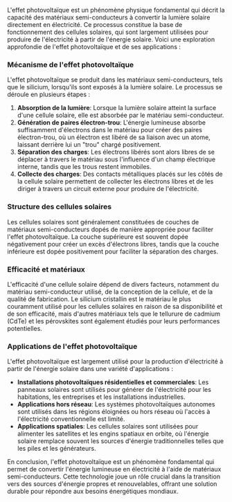 L'effet photovoltaïque est un phénomène physique fondamental qui décrit la capacité des matériaux semi-conducteurs à convertir la lumière solaire directement en électricité. Ce processus constitue la base de fonctionnement des cellules solaires, qui sont largement utilisées pour produire de l'électricité à partir de l'énergie solaire. Voici une exploration approfondie de l'effet photovoltaïque et de ses applications :

### Mécanisme de l'effet photovoltaïque

L'effet photovoltaïque se produit dans les matériaux semi-conducteurs, tels que le silicium, lorsqu'ils sont exposés à la lumière solaire. Le processus se déroule en plusieurs étapes :
1. **Absorption de la lumière**: Lorsque la lumière solaire atteint la surface d'une cellule solaire, elle est absorbée par le matériau semi-conducteur.
2. **Génération de paires électron-trou**: L'énergie lumineuse absorbe suffisamment d'électrons dans le matériau pour créer des paires électron-trou, où un électron est libéré de sa liaison avec un atome, laissant derrière lui un "trou" chargé positivement.
3. **Séparation des charges**: Les électrons libérés sont alors libres de se déplacer à travers le matériau sous l'influence d'un champ électrique interne, tandis que les trous restent immobiles.
4. **Collecte des charges**: Des contacts métalliques placés sur les côtés de la cellule solaire permettent de collecter les électrons libres et de les diriger à travers un circuit externe pour produire de l'électricité.

### Structure des cellules solaires

Les cellules solaires sont généralement constituées de couches de matériaux semi-conducteurs dopés de manière appropriée pour faciliter l'effet photovoltaïque. La couche supérieure est souvent dopée négativement pour créer un excès d'électrons libres, tandis que la couche inférieure est dopée positivement pour faciliter la séparation des charges.

### Efficacité et matériaux

L'efficacité d'une cellule solaire dépend de divers facteurs, notamment du matériau semi-conducteur utilisé, de la conception de la cellule, et de la qualité de fabrication. Le silicium cristallin est le matériau le plus couramment utilisé pour les cellules solaires en raison de sa disponibilité et de son efficacité, mais d'autres matériaux tels que le tellurure de cadmium (CdTe) et les pérovskites sont également étudiés pour leurs performances potentielles.

### Applications de l'effet photovoltaïque

L'effet photovoltaïque est largement utilisé pour la production d'électricité à partir de l'énergie solaire dans une variété d'applications :
- **Installations photovoltaïques résidentielles et commerciales**: Les panneaux solaires sont utilisés pour générer de l'électricité pour les habitations, les entreprises et les installations industrielles.
- **Applications hors réseau**: Les systèmes photovoltaïques autonomes sont utilisés dans les régions éloignées ou hors réseau où l'accès à l'électricité conventionnelle est limité.
- **Applications spatiales**: Les cellules solaires sont utilisées pour alimenter les satellites et les engins spatiaux en orbite, où l'énergie solaire remplace souvent les sources d'énergie traditionnelles telles que les piles et les générateurs.

En conclusion, l'effet photovoltaïque est un phénomène fondamental qui permet de convertir l'énergie lumineuse en électricité à l'aide de matériaux semi-conducteurs. Cette technologie joue un rôle crucial dans la transition vers des sources d'énergie propres et renouvelables, offrant une solution durable pour répondre aux besoins énergétiques mondiaux.